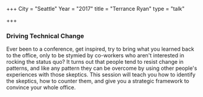 +++
City = "Seattle"
Year = "2017"
title = "Terrance Ryan"
type = "talk"

+++


<div class="span-15  ">
  <div class="span-15  last ">
  <h3>
  Driving Technical Change
</h3>


Ever been to a conference, get inspired, try to bring what you learned back to the office, only to be stymied by co-workers who aren't interested in rocking the status quo? It turns out that people tend to resist change in patterns, and like any pattern they can be overcome by using other people's experiences with those skeptics. This session will teach you how to identify the skeptics, how to counter them, and give you a strategic framework to convince your whole office.

  </div>
</div>

